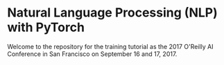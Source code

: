 # Natural Language Processing (NLP) with PyTorch

Welcome to the repository for the training tutorial as the 2017 O'Reilly AI Conference
in San Francisco on September 16 and 17, 2017.

